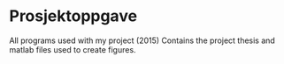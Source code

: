 # Prosjektoppgave
All programs used with my project (2015)
Contains the project thesis and matlab files used to create figures.
